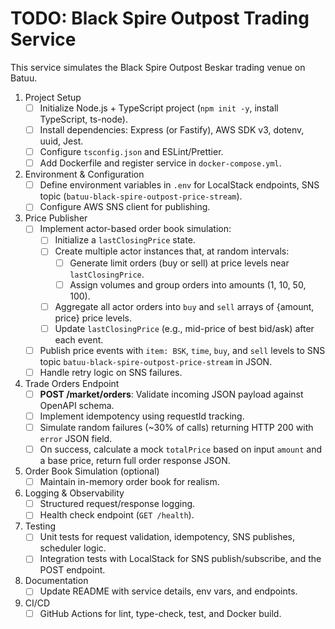 # TODO: Black Spire Outpost Trading Service

This service simulates the Black Spire Outpost Beskar trading venue on Batuu.

1. Project Setup
   - [ ] Initialize Node.js + TypeScript project (`npm init -y`, install TypeScript, ts-node).
   - [ ] Install dependencies: Express (or Fastify), AWS SDK v3, dotenv, uuid, Jest.
   - [ ] Configure `tsconfig.json` and ESLint/Prettier.
   - [ ] Add Dockerfile and register service in `docker-compose.yml`.

2. Environment & Configuration
   - [ ] Define environment variables in `.env` for LocalStack endpoints, SNS topic (`batuu-black-spire-outpost-price-stream`).
   - [ ] Configure AWS SNS client for publishing.

3. Price Publisher
   - [ ] Implement actor-based order book simulation:
     - [ ] Initialize a `lastClosingPrice` state.
     - [ ] Create multiple actor instances that, at random intervals:
       - [ ] Generate limit orders (buy or sell) at price levels near `lastClosingPrice`.
       - [ ] Assign volumes and group orders into amounts (1, 10, 50, 100).
     - [ ] Aggregate all actor orders into `buy` and `sell` arrays of {amount, price} price levels.
     - [ ] Update `lastClosingPrice` (e.g., mid-price of best bid/ask) after each event.
   - [ ] Publish price events with `item: BSK`, `time`, `buy`, and `sell` levels to SNS topic `batuu-black-spire-outpost-price-stream` in JSON.
   - [ ] Handle retry logic on SNS failures.

4. Trade Orders Endpoint
   - [ ] **POST /market/orders**: Validate incoming JSON payload against OpenAPI schema.
   - [ ] Implement idempotency using requestId tracking.
   - [ ] Simulate random failures (~30% of calls) returning HTTP 200 with `error` JSON field.
   - [ ] On success, calculate a mock `totalPrice` based on input `amount` and a base price, return full order response JSON.

5. Order Book Simulation (optional)
   - [ ] Maintain in-memory order book for realism.

6. Logging & Observability
   - [ ] Structured request/response logging.
   - [ ] Health check endpoint (`GET /health`).

7. Testing
   - [ ] Unit tests for request validation, idempotency, SNS publishes, scheduler logic.
   - [ ] Integration tests with LocalStack for SNS publish/subscribe, and the POST endpoint.

8. Documentation
   - [ ] Update README with service details, env vars, and endpoints.

9. CI/CD
   - [ ] GitHub Actions for lint, type-check, test, and Docker build.
